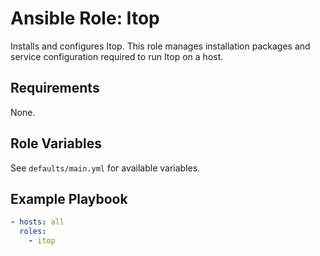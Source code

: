 # Ansible Role: Itop

Installs and configures Itop. This role manages installation packages and service configuration required to run Itop on a host.

## Requirements

None.

## Role Variables

See `defaults/main.yml` for available variables.

## Example Playbook

```yaml
- hosts: all
  roles:
    - itop
```
